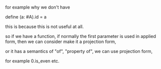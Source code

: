 

for example why we don't have

define (a: #A).id = a


this is because this is not useful at all.

so if we have a function, if normally the first parameter is used 
in applied form, then we can consider make it a projection form,

or it has a semantics of "of", "property of", we can use projection form,

for example 0.is_even etc.

  
